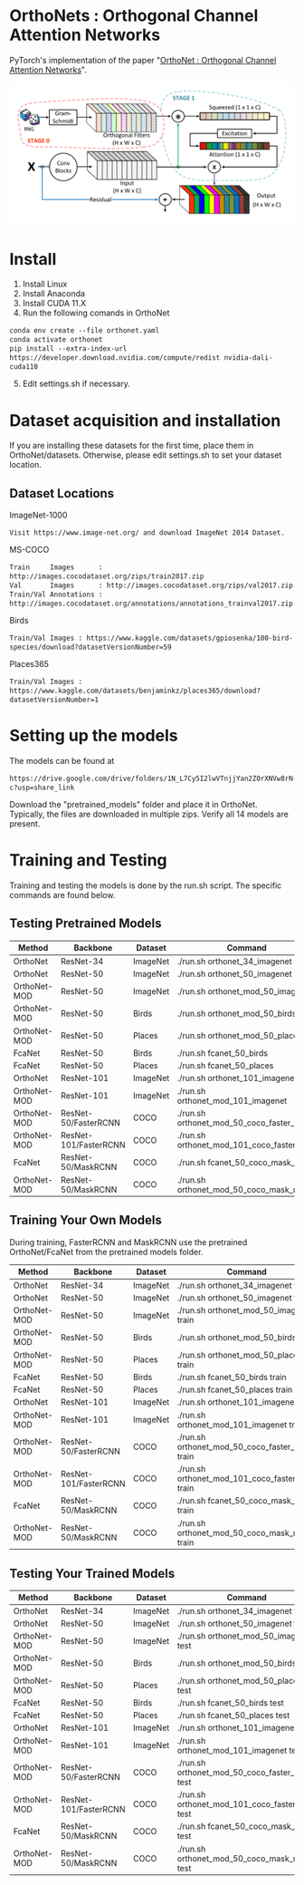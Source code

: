 # OrthoNets : Orthogonal Channel Attention Networks
PyTorch's implementation of the paper "[OrthoNet : Orthogonal Channel Attention Networks](-)".

![alt text](images/main.png "vis")

# Install

1. Install Linux 
2. Install Anaconda 
3. Install CUDA 11.X
4. Run the following comands in OrthoNet 
```
conda env create --file orthonet.yaml
conda activate orthonet
pip install --extra-index-url https://developer.download.nvidia.com/compute/redist nvidia-dali-cuda110
```
5. Edit settings.sh if necessary.
    
# Dataset acquisition and installation

If you are installing these datasets for the first time, place them in OrthoNet/datasets. 
Otherwise, please edit settings.sh to set your dataset location.

## Dataset Locations

ImageNet-1000 
```
Visit https://www.image-net.org/ and download ImageNet 2014 Dataset.
```

MS-COCO 
```
Train     Images      : http://images.cocodataset.org/zips/train2017.zip
Val       Images      : http://images.cocodataset.org/zips/val2017.zip
Train/Val Annotations : http://images.cocodataset.org/annotations/annotations_trainval2017.zip
```

Birds
```
Train/Val Images : https://www.kaggle.com/datasets/gpiosenka/100-bird-species/download?datasetVersionNumber=59
```

Places365
```
Train/Val Images : https://www.kaggle.com/datasets/benjaminkz/places365/download?datasetVersionNumber=1
```

# Setting up the models

The models can be found at
```
https://drive.google.com/drive/folders/1N_L7Cy5I2lwVTnjjYan2Z0rXNVw8rN-c?usp=share_link
```
Download the "pretrained_models" folder and place it in OrthoNet. Typically, the files are downloaded in multiple zips. Verify all 14 models are present. 


# Training and Testing

Training and testing the models is done by the run.sh script. The specific commands are found below.


## Testing Pretrained Models

| Method       | Backbone              | Dataset  | Command                                          |
|--------------|-----------------------|----------|--------------------------------------------------|
| OrthoNet     | ResNet-34             | ImageNet | ./run.sh orthonet_34_imagenet                    |
| OrthoNet     | ResNet-50             | ImageNet | ./run.sh orthonet_50_imagenet                    |
| OrthoNet-MOD | ResNet-50             | ImageNet | ./run.sh orthonet_mod_50_imagenet                |
| OrthoNet-MOD | ResNet-50             | Birds    | ./run.sh orthonet_mod_50_birds                   |
| OrthoNet-MOD | ResNet-50             | Places   | ./run.sh orthonet_mod_50_places                  |
| FcaNet       | ResNet-50             | Birds    | ./run.sh fcanet_50_birds                         |
| FcaNet       | ResNet-50             | Places   | ./run.sh fcanet_50_places                        |
| OrthoNet     | ResNet-101            | ImageNet | ./run.sh orthonet_101_imagenet                   |
| OrthoNet-MOD | ResNet-101            | ImageNet | ./run.sh orthonet_mod_101_imagenet               |
| OrthoNet-MOD | ResNet-50/FasterRCNN  | COCO     | ./run.sh orthonet_mod_50_coco_faster_rcnn        |
| OrthoNet-MOD | ResNet-101/FasterRCNN | COCO     | ./run.sh orthonet_mod_101_coco_faster_rcnn       |
| FcaNet       | ResNet-50/MaskRCNN    | COCO     | ./run.sh fcanet_50_coco_mask_rcnn                |
| OrthoNet-MOD | ResNet-50/MaskRCNN    | COCO     | ./run.sh orthonet_mod_50_coco_mask_rcnn          |


## Training Your Own Models

During training, FasterRCNN and MaskRCNN use the pretrained OrthoNet/FcaNet from the pretrained models folder.

| Method       | Backbone              | Dataset  | Command                                          |
|--------------|-----------------------|----------|--------------------------------------------------|
| OrthoNet     | ResNet-34             | ImageNet | ./run.sh orthonet_34_imagenet train              |
| OrthoNet     | ResNet-50             | ImageNet | ./run.sh orthonet_50_imagenet train              |
| OrthoNet-MOD | ResNet-50             | ImageNet | ./run.sh orthonet_mod_50_imagenet train          |
| OrthoNet-MOD | ResNet-50             | Birds    | ./run.sh orthonet_mod_50_birds train             |
| OrthoNet-MOD | ResNet-50             | Places   | ./run.sh orthonet_mod_50_places train            |
| FcaNet       | ResNet-50             | Birds    | ./run.sh fcanet_50_birds train                   |
| FcaNet       | ResNet-50             | Places   | ./run.sh fcanet_50_places train                  |
| OrthoNet     | ResNet-101            | ImageNet | ./run.sh orthonet_101_imagenet train             |
| OrthoNet-MOD | ResNet-101            | ImageNet | ./run.sh orthonet_mod_101_imagenet train         |
| OrthoNet-MOD | ResNet-50/FasterRCNN  | COCO     | ./run.sh orthonet_mod_50_coco_faster_rcnn train  |
| OrthoNet-MOD | ResNet-101/FasterRCNN | COCO     | ./run.sh orthonet_mod_101_coco_faster_rcnn train |
| FcaNet       | ResNet-50/MaskRCNN    | COCO     | ./run.sh fcanet_50_coco_mask_rcnn train          |
| OrthoNet-MOD | ResNet-50/MaskRCNN    | COCO     | ./run.sh orthonet_mod_50_coco_mask_rcnn train    |

## Testing Your Trained Models
| Method       | Backbone              | Dataset  | Command                                          |
|--------------|-----------------------|----------|--------------------------------------------------|
| OrthoNet     | ResNet-34             | ImageNet | ./run.sh orthonet_34_imagenet test               |
| OrthoNet     | ResNet-50             | ImageNet | ./run.sh orthonet_50_imagenet test               |
| OrthoNet-MOD | ResNet-50             | ImageNet | ./run.sh orthonet_mod_50_imagenet test           |
| OrthoNet-MOD | ResNet-50             | Birds    | ./run.sh orthonet_mod_50_birds test              |
| OrthoNet-MOD | ResNet-50             | Places   | ./run.sh orthonet_mod_50_places test             |
| FcaNet       | ResNet-50             | Birds    | ./run.sh fcanet_50_birds test                    |
| FcaNet       | ResNet-50             | Places   | ./run.sh fcanet_50_places test                   |
| OrthoNet     | ResNet-101            | ImageNet | ./run.sh orthonet_101_imagenet test              |
| OrthoNet-MOD | ResNet-101            | ImageNet | ./run.sh orthonet_mod_101_imagenet test          |
| OrthoNet-MOD | ResNet-50/FasterRCNN  | COCO     | ./run.sh orthonet_mod_50_coco_faster_rcnn test   |
| OrthoNet-MOD | ResNet-101/FasterRCNN | COCO     | ./run.sh orthonet_mod_101_coco_faster_rcnn test  |
| FcaNet       | ResNet-50/MaskRCNN    | COCO     | ./run.sh fcanet_50_coco_mask_rcnn test           |
| OrthoNet-MOD | ResNet-50/MaskRCNN    | COCO     | ./run.sh orthonet_mod_50_coco_mask_rcnn test     |

